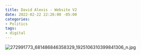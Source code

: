 ```yaml
---
title: David Alexis - Website V2
date: 2022-02-22 22:26:00 -05:00
categories:
- Politics
tags:
- digital
---
```


![272991773_681486846358329_1925106310399841306_n.jpg](/uploads/272991773_681486846358329_1925106310399841306_n.jpg)